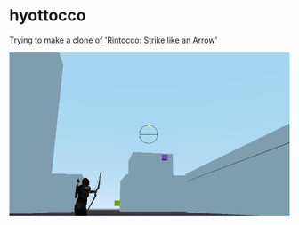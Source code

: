 # hyottocco

Trying to make a clone of ['Rintocco: Strike like an Arrow'](https://www.twitch.tv/videos/1542222441?collection=Ktqxx_UQBRfmDA)

![Screenshot](docs/screenshot.png)